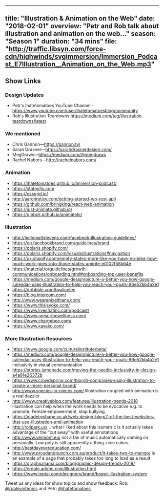 
---
title: "Illustration & Animation on the Web"
date: "2018-02-01"
overview: "Petr and Rob talk about illustration and animation on the web…"
season: "Season 1"
duration: "34 mins"
file: "http://traffic.libsyn.com/force-cdn/highwinds/svgimmersion/Immersion_Podcast_E7Illustration__Animation_on_the_Web.mp3"
---

## Show Links
 
### Design Updates
* Petr's Ihatetomatoes YouTube Channel - https://www.youtube.com/user/ihatetomatoesblog/community
* Rob's Illustration Teardowns https://medium.com/tag/illustration-teardowns/latest

### We mentioned 
* Chris Gannon—https://gannon.tv/ 
* Sarah Drasner—https://sarahdrasnerdesign.com/ 
* MegDraws—https://medium.com/@megdraws
* Rachel Nabors—http://rachelnabors.com/

### Animation

* https://ihatetomatoes.github.io/immersion-podcast/
* https://stateofjs.com
* https://cssgrid.io/
* http://aaronrutley.com/getting-started-wp-rest-api/
* https://github.com/bringking/react-web-animation
* https://just-animate.github.io/
* https://gibbok.github.io/animatelo/

### Illustration

* http://hellomattstevens.com/facebook-illustration-guidelines/
* https://en.facebookbrand.com/guidelines/brand
* https://polaris.shopify.com/
* https://polaris.shopify.com/visuals/illustrations#navigation
* https://ux.shopify.com/empty-states-more-like-you-have-no-idea-how-much-work-goes-into-those-states-amirite-e0102f58b64e
* https://material.io/guidelines/growth-communications/onboarding.html#onboarding-top-user-benefits
* https://medium.com/google-design/picture-a-better-you-how-google-calendar-uses-illustration-to-help-you-reach-your-goals-96e52bb4a2e1
* https://dribbble.com/byalicelee
* https://blog.intercom.com/
* http://www.wearepixeltitans.com/
* https://www.thisisyoke.com/
* https://www.livechatinc.com/podcast/
* https://www.prescribewellness.com/
* https://www.chargebee.com/
* https://www.kayako.com/

### More Illustration Resources
* https://www.google.com/culturalinstitute/beta/
* https://medium.com/google-design/picture-a-better-you-how-google-calendar-uses-illustration-to-help-you-reach-your-goals-96e52bb4a2e1
inclusivity in visual communication
* https://stories.lemonade.com/moving-the-needle-inclusivity-in-design-a4a91e26372b
* https://www.crowdspring.com/blog/6-companies-using-illustration-to-create-a-more-personal-brand/
* http://www.species-in-pieces.com/
Illustration coupled with animation is a real dazzler
* http://www.creativebloq.com/features/illustration-trends-2018
Illustration can help when the work needs to be evocative e.g. to promote: Female empowerment, stop bullying,
* https://madebyshape.co.uk/web-design-blog/7-of-the-best-websites-that-use-illustration-and-animation
* http://rollpark.us/ .. what I liked about this isometric is it actually takes advantage of the "cut away" with useful annotations
* http://www.vermont.eu/ not a fan of music automatically coming on personally. Low poly is still apparently a thing..nice colors
* http://bestdayevereducation.com/
* http://www.proudandpunch.com.au/product/it-takes-two-to-mango/ is an example of a page that probably takes too long to load as a result
* https://graphicmama.com/blog/graphic-design-trends-2018/
* https://create.adobe.com/illustration.html
* https://www.toptal.com/designers/brand/brand-illustration-system

Tweet us any ideas for show topics and show feedback: Rob:
[@roblevintennis](https://twitter.com/roblevintennis) and Petr:
[@ihatetomatoes](https://twitter.com/ihatetomatoes)
